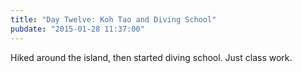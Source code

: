 ```yaml
---
title: "Day Twelve: Koh Tao and Diving School"
pubdate: "2015-01-28 11:37:00"
---
```


Hiked around the island, then started diving school. Just class work.